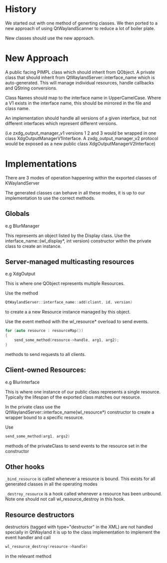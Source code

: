 # History

We started out with one method of generting classes. We then ported to a new approach of using QtWaylandScanner to reduce a lot of boiler plate.

New classes should use the new approach.

# New Approach

A public facing PIMPL class which should inherit from QObject.
A private class that should inherit from QtWaylandServer::interface_name which is auto-generated. This will manage individual resources, handle callbacks and QString conversions.

Class Names should map to the interface name in UpperCamelCase.
Where a V1 exists in the interface name, this should be mirrored in the file and class name.

An implementation should handle all versions of a given interface, but not different interfaces which represent different versions.

(i.e zxdg_output_manager_v1 versions 1 2 and 3 would be wrapped in one class XdgOutputManagerV1Interface. A zxdg_output_manager_v2 protocol would be exposed as a new public class XdgOutputManagerV2Interface)

# Implementations

There are 3 modes of operation happening within the exported classes of KWaylandServer

The generated classes can behave in all these modes, it is up to our implementation to use the correct methods.

## Globals
e.g BlurManager

This represents an object listed by the Display class.
Use the interface_name::(wl_display*, int version) constructor within the private class to create an instance.


## Server-managed multicasting resources
e.g XdgOutput

This is where one QObject represents multiple Resources.

Use the method
```cpp
QtWaylandServer::interface_name::add(client, id, version)
```

to create a a new Resource instance managed by this object.

Use the event method with the wl_resource* overload to send events.

```cpp
for (auto resource : resourceMap())
{
    send_some_method(resource->handle, arg1, arg2);
}
```

methods to send requests to all clients.

## Client-owned Resources:

e.g BlurInterface

This is where one instance of our public class represents a single resource. Typically the lifespan of the exported class matches our resource.

In the private class use the QtWaylandServer::interface_name(wl_resource*) constructor to create a wrapper bound to a specific resource.

Use
```cpp
send_some_method(arg1, args2)
```
methods of the privateClass to send events to the resource set in the constructor


## Other hooks

`_bind_resource` is called whenever a resource is bound. This exists for all generated classes in all the operating modes

`_destroy_resource` is a hook called whenever a resource has been unbound.
Note one should not call wl_resource_destroy in this hook.

## Resource destructors

destructors (tagged with type="destructor" in the XML) are not handled specially in QtWayland it is up to the class implementation to implement the event handler and call 
```cpp
wl_resource_destroy(resource->handle)
```
in the relevant method

